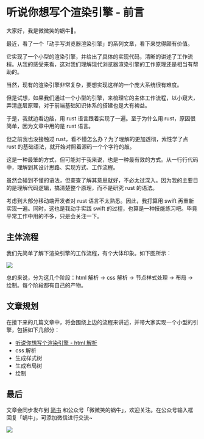 #  听说你想写个渲染引擎 - 前言

大家好，我是微微笑的蜗牛🐌。

最近，看了一个「动手写浏览器渲染引擎」的系列文章，看下来觉得颇有价值。

它实现了一个小型的渲染引擎，并给出了具体的实现代码，清晰的讲述了工作流程。从我的感受来看，这对我们理解现代浏览器渲染引擎的工作原理还是相当有帮助的。

当然，现有的渲染引擎非常复杂，要想实现这样的一个庞大系统很有难度。

但是试想，如果我们通过一个小型的引擎，来梳理它的主体工作流程，以小窥大，弄清底层原理，对于前端基础知识体系的搭建也是大有裨益。

于是，我就边看边敲，用 rust 语言跟着实现了一遍。至于为什么用 rust，原因很简单，因为文章中用的是 rust 语言。

但之前我也没接触过 rust，看不懂怎么办？为了理解的更加透彻，索性学了点 rust 的基础语法，就开始对照着源码一个个字符的敲。

这是一种最笨的方式，但可能对于我来说，也是一种最有效的方式。从一行行代码中，理解到其设计思路、实现方式、工作流程。

虽然会碰到不懂的语法，但查查了解其意思就好，不必太过深入。因为我的主要目的是理解代码逻辑，搞清楚整个原理，而不是研究 rust 的语法。

考虑到大部分移动端开发者对 rust 语言不太熟悉。因此，我打算用 swift 再重新实现一遍。同时，这也是我动手实践 swift 的过程，也算是一种技能练习吧。毕竟平常工作中用的不多，只是会关注一下。

## 主体流程

我们先简单了解下渲染引擎的工作流程，有个大体印象。如下图所示：

![](https://cdn.jsdelivr.net/gh/silan-liu/picRepo/img20210326100254.png)

总的来说，分为这几个阶段：html 解析 → css 解析 → 节点样式处理 → 布局 → 绘制。每个阶段都有自己的产物。

## 文章规划

在接下来的几篇文章中，将会围绕上边的流程来讲述，并带大家实现一个小型的引擎，包括如下几部分：

- [听说你想写个渲染引擎 - html 解析](https://mp.weixin.qq.com/s?__biz=Mzg4MjU2Mzc1MQ==&mid=2247485069&idx=2&sn=986f6eb0a7bece1d4e70253c3c9b7020&chksm=cf558945f8220053a6f15f658bcc2e442ee238c5639837076a85b2ceb6f7f6d104e4fbebc464&token=911515468&lang=zh_CN#rd)
- css 解析
- 生成样式树
- 生成布局树
- 绘制

## 最后

文章会同步发布到 [简书](https://www.jianshu.com/u/9d9cf9760217) 和公众号「微微笑的蜗牛」，欢迎关注。在公众号输入框回复「蜗牛」，可添加微信进行交流~


![](https://cdn.jsdelivr.net/gh/silan-liu/picRepo/img20210131124048.jpg)

